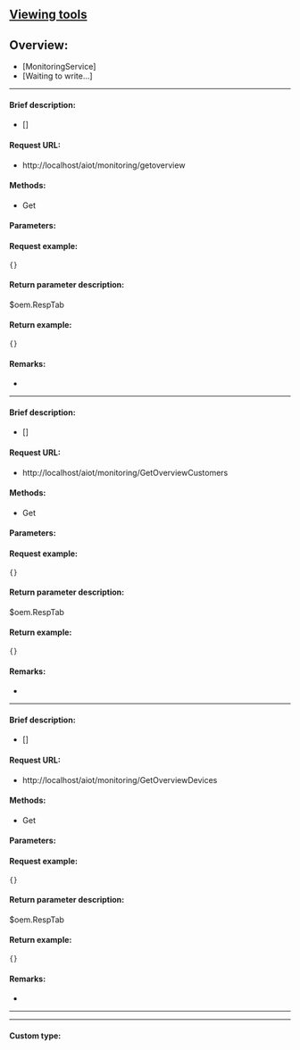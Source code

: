 

## [Viewing tools](https://www.iminho.me/)

## Overview:
- [MonitoringService]
- [Waiting to write...]

--------------------

#### Brief description:

- []

#### Request URL:

- http://localhost/aiot/monitoring/getoverview

#### Methods:

- Get

#### Parameters:


#### Request example:
```
{}
```

#### Return parameter description:
$oem.RespTab

#### Return example:
	
```
{}
```

#### Remarks:

- 

--------------------

#### Brief description:

- []

#### Request URL:

- http://localhost/aiot/monitoring/GetOverviewCustomers

#### Methods:

- Get

#### Parameters:


#### Request example:
```
{}
```

#### Return parameter description:
$oem.RespTab

#### Return example:
	
```
{}
```

#### Remarks:

- 

--------------------

#### Brief description:

- []

#### Request URL:

- http://localhost/aiot/monitoring/GetOverviewDevices

#### Methods:

- Get

#### Parameters:


#### Request example:
```
{}
```

#### Return parameter description:
$oem.RespTab

#### Return example:
	
```
{}
```

#### Remarks:

- 
	

--------------------
--------------------

#### Custom type:
	

